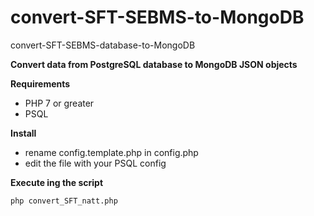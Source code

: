 # convert-SFT-SEBMS-to-MongoDB
convert-SFT-SEBMS-database-to-MongoDB

**Convert data from PostgreSQL database to MongoDB JSON objects**

**Requirements**
 - PHP 7 or greater
 - PSQL 

**Install**
 - rename config.template.php in config.php
 - edit the file with your PSQL config
 
 **Execute ing the script**
```
php convert_SFT_natt.php
```